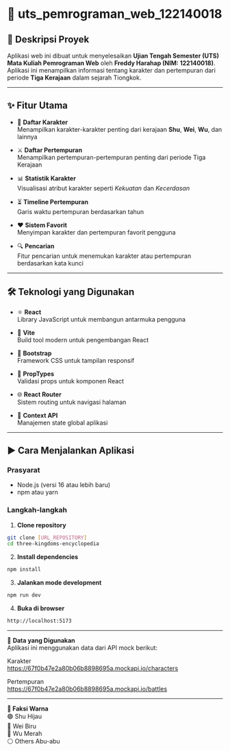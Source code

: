 # 🏹 uts_pemrograman_web_122140018

## 📘 Deskripsi Proyek
Aplikasi web ini dibuat untuk menyelesaikan **Ujian Tengah Semester (UTS) Mata Kuliah Pemrograman Web** oleh **Freddy Harahap (NIM: 122140018)**.  
Aplikasi ini menampilkan informasi tentang karakter dan pertempuran dari periode **Tiga Kerajaan** dalam sejarah Tiongkok.

---

## ✨ Fitur Utama

- 📜 **Daftar Karakter**  
  Menampilkan karakter-karakter penting dari kerajaan **Shu**, **Wei**, **Wu**, dan lainnya  

- ⚔️ **Daftar Pertempuran**  
  Menampilkan pertempuran-pertempuran penting dari periode Tiga Kerajaan  

- 📊 **Statistik Karakter**  
  Visualisasi atribut karakter seperti *Kekuatan* dan *Kecerdasan*  

- ⏳ **Timeline Pertempuran**  
  Garis waktu pertempuran berdasarkan tahun  

- ❤️ **Sistem Favorit**  
  Menyimpan karakter dan pertempuran favorit pengguna  

- 🔍 **Pencarian**  
  Fitur pencarian untuk menemukan karakter atau pertempuran berdasarkan kata kunci

---

## 🛠️ Teknologi yang Digunakan

- ⚛️ **React**  
  Library JavaScript untuk membangun antarmuka pengguna  

- 🚀 **Vite**  
  Build tool modern untuk pengembangan React  

- 🎨 **Bootstrap**  
  Framework CSS untuk tampilan responsif  

- 📝 **PropTypes**  
  Validasi props untuk komponen React  

- 🌐 **React Router**  
  Sistem routing untuk navigasi halaman  

- 💾 **Context API**  
  Manajemen state global aplikasi

---

## ▶️ Cara Menjalankan Aplikasi

### Prasyarat

- Node.js (versi 16 atau lebih baru)
- npm atau yarn

### Langkah-langkah

1. **Clone repository**

```bash
git clone [URL_REPOSITORY]
cd three-kingdoms-encyclopedia
```

2. **Install dependencies**
```bash
npm install
```
3. **Jalankan mode development**  
```bash
npm run dev
```
4. **Buka di browser**  
```bash
http://localhost:5173
```
---
📂 **Data yang Digunakan**  
Aplikasi ini menggunakan data dari API mock berikut:  
  
Karakter  
https://67f0b47e2a80b06b8898695a.mockapi.io/characters  
  
Pertempuran  
https://67f0b47e2a80b06b8898695a.mockapi.io/battles  

---

**🎨 Faksi Warna**   
🟢 Shu	Hijau  
🔵 Wei	Biru  
🔴 Wu	Merah  
⚪ Others	Abu-abu  
  
